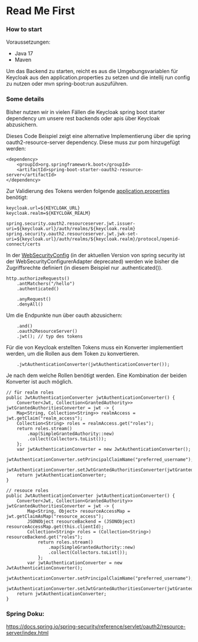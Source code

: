 # Read Me First

### How to start

Voraussetzungen: 
* Java 17
* Maven

Um das Backend zu starten, reicht es aus die Umgebungsvariablen für Keycloak aus den application.properties zu setzen 
und die intellij run config zu nutzen oder mvn spring-boot:run auszuführen. 

### Some details

Bisher nutzen wir in vielen Fällen  die Keycloak spring boot starter dependency um unsere rest backends oder apis über
Keycloak abzusichern.

Dieses Code Beispiel zeigt eine alternative Implementierung über die spring oauth2-resource-server dependency. 
Diese muss zur pom hinzugefügt werden:

    <dependency>
        <groupId>org.springframework.boot</groupId>
        <artifactId>spring-boot-starter-oauth2-resource-server</artifactId>
    </dependency>

Zur Validierung des Tokens werden folgende [application.properties](src/main/resources/application.properties) benötigt: 

    keycloak.url=${KEYCLOAK_URL}
    keycloak.realm=${KEYCLOAK_REALM}
    
    spring.security.oauth2.resourceserver.jwt.issuer-uri=${keycloak.url}/auth/realms/${keycloak.realm}
    spring.security.oauth2.resourceserver.jwt.jwk-set-uri=${keycloak.url}/auth/realms/${keycloak.realm}/protocol/openid-connect/certs

In der [WebSecurityConfig](src/main/java/de/ecclesia/example/springrestoauth/springrestoauthexample/WebSecurityConfig.java) (in der aktuellen Version von spring security ist der WebSecurityConfigurerAdapter deprecated) 
werden wie bisher die Zugriffsrechte definiert (in diesem Beispiel nur .authenticated()).

    http.authorizeRequests()
        .antMatchers("/hello")
        .authenticated()

        .anyRequest()
        .denyAll()

Um die Endpunkte nun über oauth abzusichern: 

        .and()
        .oauth2ResourceServer()
        .jwt(); // typ des tokens

Für die von Keycloak erstellten Tokens muss ein Konverter implementiert werden, um die Rollen aus dem Token zu konvertieren. 

        .jwtAuthenticationConverter(jwtAuthenticationConverter());

Je nach dem welche Rollen benötigt werden. Eine Kombination der beiden Konverter ist auch möglich.

    // für realm roles
    public JwtAuthenticationConverter jwtAuthenticationConverter() {
        Converter<Jwt, Collection<GrantedAuthority>> jwtGrantedAuthoritiesConverter = jwt -> {
        Map<String, Collection<String>> realmAccess = jwt.getClaim("realm_access");
        Collection<String> roles = realmAccess.get("roles");
        return roles.stream()
            .map(SimpleGrantedAuthority::new)
            .collect(Collectors.toList());
        };
        var jwtAuthenticationConverter = new JwtAuthenticationConverter();
        jwtAuthenticationConverter.setPrincipalClaimName("preferred_username");
        jwtAuthenticationConverter.setJwtGrantedAuthoritiesConverter(jwtGrantedAuthoritiesConverter);
		return jwtAuthenticationConverter;
	}

    // resouce roles
    public JwtAuthenticationConverter jwtAuthenticationConverter() {
        Converter<Jwt, Collection<GrantedAuthority>> jwtGrantedAuthoritiesConverter = jwt -> {
            Map<String, Object> resourceAccessMap = jwt.getClaimAsMap("resource_access");
            JSONObject resourceBackend = (JSONObject) resourceAccessMap.get(this.clientId);
            Collection<String> roles = (Collection<String>) resourceBackend.get("roles");
                return roles.stream()
                    .map(SimpleGrantedAuthority::new)
                    .collect(Collectors.toList());
                };
            var jwtAuthenticationConverter = new JwtAuthenticationConverter();
            jwtAuthenticationConverter.setPrincipalClaimName("preferred_username");
            jwtAuthenticationConverter.setJwtGrantedAuthoritiesConverter(jwtGrantedAuthoritiesConverter);
        return jwtAuthenticationConverter;
    }

### Spring Doku: 

https://docs.spring.io/spring-security/reference/servlet/oauth2/resource-server/index.html 
